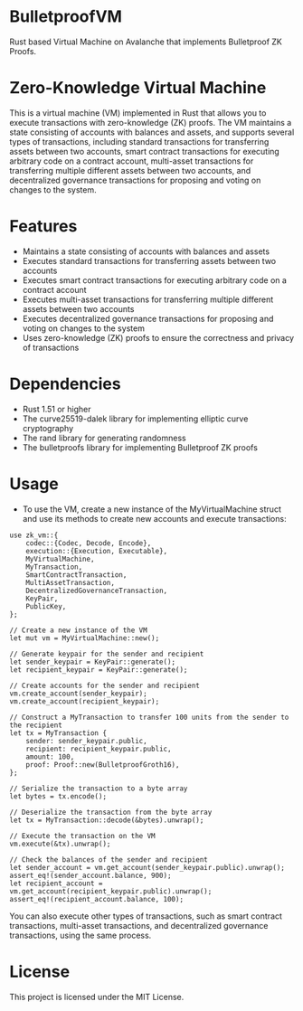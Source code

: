 # BulletproofVM
Rust based Virtual Machine on Avalanche that implements Bulletproof ZK Proofs. 


# Zero-Knowledge Virtual Machine
This is a virtual machine (VM) implemented in Rust that allows you to execute transactions with zero-knowledge (ZK) proofs. The VM maintains a state consisting of accounts with balances and assets, and supports several types of transactions, including standard transactions for transferring assets between two accounts, smart contract transactions for executing arbitrary code on a contract account, multi-asset transactions for transferring multiple different assets between two accounts, and decentralized governance transactions for proposing and voting on changes to the system.

# Features
- Maintains a state consisting of accounts with balances and assets
- Executes standard transactions for transferring assets between two accounts
- Executes smart contract transactions for executing arbitrary code on a contract account
- Executes multi-asset transactions for transferring multiple different assets between two accounts
- Executes decentralized governance transactions for proposing and voting on changes to the system
- Uses zero-knowledge (ZK) proofs to ensure the correctness and privacy of transactions

# Dependencies
- Rust 1.51 or higher
- The curve25519-dalek library for implementing elliptic curve cryptography
- The rand library for generating randomness
- The bulletproofs library for implementing Bulletproof ZK proofs

# Usage
- To use the VM, create a new instance of the MyVirtualMachine struct and use its methods to create new accounts and execute transactions: 
```
use zk_vm::{
    codec::{Codec, Decode, Encode},
    execution::{Execution, Executable},
    MyVirtualMachine,
    MyTransaction,
    SmartContractTransaction,
    MultiAssetTransaction,
    DecentralizedGovernanceTransaction,
    KeyPair,
    PublicKey,
};

// Create a new instance of the VM
let mut vm = MyVirtualMachine::new();

// Generate keypair for the sender and recipient
let sender_keypair = KeyPair::generate();
let recipient_keypair = KeyPair::generate();

// Create accounts for the sender and recipient
vm.create_account(sender_keypair);
vm.create_account(recipient_keypair);

// Construct a MyTransaction to transfer 100 units from the sender to the recipient
let tx = MyTransaction {
    sender: sender_keypair.public,
    recipient: recipient_keypair.public,
    amount: 100,
    proof: Proof::new(BulletproofGroth16),
};

// Serialize the transaction to a byte array
let bytes = tx.encode();

// Deserialize the transaction from the byte array
let tx = MyTransaction::decode(&bytes).unwrap();

// Execute the transaction on the VM
vm.execute(&tx).unwrap();

// Check the balances of the sender and recipient
let sender_account = vm.get_account(sender_keypair.public).unwrap();
assert_eq!(sender_account.balance, 900);
let recipient_account = vm.get_account(recipient_keypair.public).unwrap();
assert_eq!(recipient_account.balance, 100);
```

You can also execute other types of transactions, such as smart contract transactions, multi-asset transactions, and decentralized governance transactions, using the same process.

# License
This project is licensed under the MIT License.
